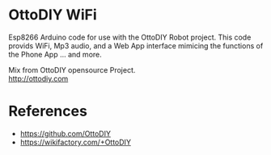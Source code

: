 # OttoDIY WiFi
Esp8266 Arduino code for use with the OttoDIY Robot project. This code provids WiFi, Mp3 audio, and a Web App interface mimicing the functions of the Phone App ... and more.

Mix from OttoDIY opensource Project.  
http://ottodiy.com 

# References
- https://github.com/OttoDIY
- https://wikifactory.com/+OttoDIY
